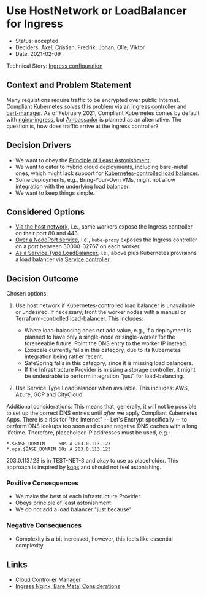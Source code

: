 # Use HostNetwork or LoadBalancer for Ingress

- Status: accepted
- Deciders: Axel, Cristian, Fredrik, Johan, Olle, Viktor
- Date: 2021-02-09

Technical Story: [Ingress configuration](https://github.com/elastisys/compliantkubernetes-kubespray/issues/25)

## Context and Problem Statement

Many regulations require traffic to be encrypted over public Internet. Compliant Kubernetes solves this problem via an [Ingress controller](https://kubernetes.io/docs/concepts/services-networking/ingress-controllers/) and [cert-manager](https://github.com/cert-manager/cert-manager). As of February 2021, Compliant Kubernetes comes by default with [nginx-ingress](https://kubernetes.github.io/ingress-nginx/), but [Ambassador](https://www.getambassador.io/) is planned as an alternative. The question is, how does traffic arrive at the Ingress controller?

## Decision Drivers

- We want to obey the [Principle of Least Astonishment](https://en.wikipedia.org/wiki/Principle_of_least_astonishment).
- We want to cater to hybrid cloud deployments, including bare-metal ones, which might lack support for [Kubernetes-controlled load balancer](https://kubernetes.io/docs/concepts/services-networking/service/#loadbalancer).
- Some deployments, e.g., Bring-Your-Own VMs, might not allow integration with the underlying load balancer.
- We want to keep things simple.

## Considered Options

- [Via the host network](https://kubernetes.github.io/ingress-nginx/deploy/baremetal/#via-the-host-network), i.e., some workers expose the Ingress controller on their port 80 and 443.
- [Over a NodePort service](https://kubernetes.github.io/ingress-nginx/deploy/baremetal/#over-a-nodeport-service), i.e., `kube-proxy` exposes the Ingress controller on a port between 30000-32767 on each worker.
- [As a Service Type LoadBalancer](https://kubernetes.io/docs/concepts/services-networking/service/#loadbalancer), i.e., above plus Kubernetes provisions a load balancer via [Service controller](https://kubernetes.io/docs/concepts/architecture/cloud-controller/#service-controller).

## Decision Outcome

Chosen options:

1.  Use host network if Kubernetes-controlled load balancer is unavailable or undesired. If necessary, front the worker nodes with a manual or Terraform-controlled load-balancer. This includes:

    - Where load-balancing does not add value, e.g., if a deployment is planned to have only a single-node or single-worker for the foreseeable future: Point the DNS entry to the worker IP instead.
    - Exoscale currently falls in this category, due to its Kubernetes integration being rather recent.
    - SafeSpring falls in this category, since it is missing load balancers.
    - If the Infrastructure Provider is missing a storage controller, it might be undesirable to perform integration "just" for load-balancing.

1.  Use Service Type LoadBalancer when available. This includes: AWS, Azure, GCP and CityCloud.

Additional considerations: This means that, generally, it will not be possible to set up the correct DNS entries until _after_ we apply Compliant Kubernetes Apps. There is a risk for "the Internet" -- Let's Encrypt specifically -- to perform DNS lookups too soon and cause negative DNS caches with a long lifetime. Therefore, placeholder IP addresses must be used, e.g.:

```text
*.$BASE_DOMAIN     60s A 203.0.113.123
*.ops.$BASE_DOMAIN 60s A 203.0.113.123
```

203.0.113.123 is in TEST-NET-3 and okay to use as placeholder. This approach is inspired by [kops](https://github.com/kubernetes/kops/blob/d5d08a43034dd4c7242cf1faa020cf9a8c3965e2/upup/pkg/fi/cloudup/dns.go#L41) and should not feel astonishing.

### Positive Consequences

- We make the best of each Infrastructure Provider.
- Obeys principle of least astonishment.
- We do not add a load balancer "just because".

### Negative Consequences

- Complexity is a bit increased, however, this feels like essential complexity.

## Links

- [Cloud Controller Manager](https://kubernetes.io/docs/concepts/architecture/cloud-controller/)
- [Ingress Nginx: Bare Metal Considerations](https://kubernetes.github.io/ingress-nginx/deploy/baremetal/)
